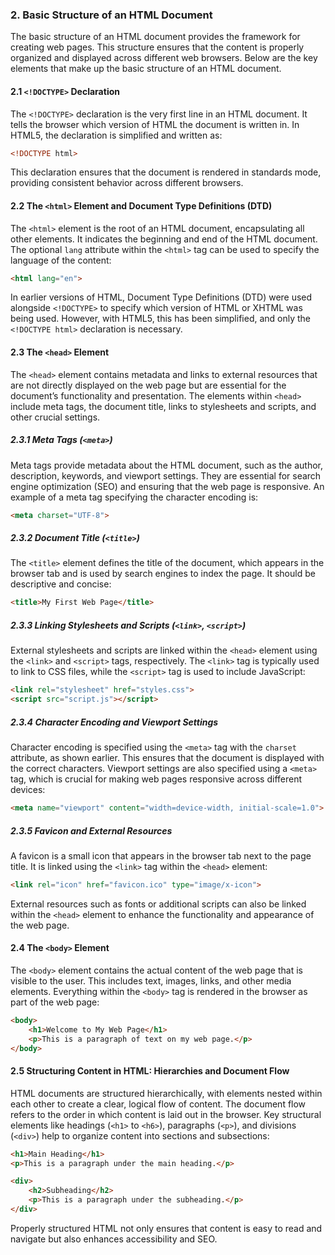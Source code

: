 ### 2. Basic Structure of an HTML Document

The basic structure of an HTML document provides the framework for creating web pages. This structure ensures that the content is properly organized and displayed across different web browsers. Below are the key elements that make up the basic structure of an HTML document.

#### 2.1 `<!DOCTYPE>` Declaration

The `<!DOCTYPE>` declaration is the very first line in an HTML document. It tells the browser which version of HTML the document is written in. In HTML5, the declaration is simplified and written as:

```html
<!DOCTYPE html>
```

This declaration ensures that the document is rendered in standards mode, providing consistent behavior across different browsers.

#### 2.2 The `<html>` Element and Document Type Definitions (DTD)

The `<html>` element is the root of an HTML document, encapsulating all other elements. It indicates the beginning and end of the HTML document. The optional `lang` attribute within the `<html>` tag can be used to specify the language of the content:

```html
<html lang="en">
```

In earlier versions of HTML, Document Type Definitions (DTD) were used alongside `<!DOCTYPE>` to specify which version of HTML or XHTML was being used. However, with HTML5, this has been simplified, and only the `<!DOCTYPE html>` declaration is necessary.

#### 2.3 The `<head>` Element

The `<head>` element contains metadata and links to external resources that are not directly displayed on the web page but are essential for the document’s functionality and presentation. The elements within `<head>` include meta tags, the document title, links to stylesheets and scripts, and other crucial settings.

##### 2.3.1 Meta Tags (`<meta>`)

Meta tags provide metadata about the HTML document, such as the author, description, keywords, and viewport settings. They are essential for search engine optimization (SEO) and ensuring that the web page is responsive. An example of a meta tag specifying the character encoding is:

```html
<meta charset="UTF-8">
```

##### 2.3.2 Document Title (`<title>`)

The `<title>` element defines the title of the document, which appears in the browser tab and is used by search engines to index the page. It should be descriptive and concise:

```html
<title>My First Web Page</title>
```

##### 2.3.3 Linking Stylesheets and Scripts (`<link>`, `<script>`)

External stylesheets and scripts are linked within the `<head>` element using the `<link>` and `<script>` tags, respectively. The `<link>` tag is typically used to link to CSS files, while the `<script>` tag is used to include JavaScript:

```html
<link rel="stylesheet" href="styles.css">
<script src="script.js"></script>
```

##### 2.3.4 Character Encoding and Viewport Settings

Character encoding is specified using the `<meta>` tag with the `charset` attribute, as shown earlier. This ensures that the document is displayed with the correct characters. Viewport settings are also specified using a `<meta>` tag, which is crucial for making web pages responsive across different devices:

```html
<meta name="viewport" content="width=device-width, initial-scale=1.0">
```

##### 2.3.5 Favicon and External Resources

A favicon is a small icon that appears in the browser tab next to the page title. It is linked using the `<link>` tag within the `<head>` element:

```html
<link rel="icon" href="favicon.ico" type="image/x-icon">
```

External resources such as fonts or additional scripts can also be linked within the `<head>` element to enhance the functionality and appearance of the web page.

#### 2.4 The `<body>` Element

The `<body>` element contains the actual content of the web page that is visible to the user. This includes text, images, links, and other media elements. Everything within the `<body>` tag is rendered in the browser as part of the web page:

```html
<body>
    <h1>Welcome to My Web Page</h1>
    <p>This is a paragraph of text on my web page.</p>
</body>
```

#### 2.5 Structuring Content in HTML: Hierarchies and Document Flow

HTML documents are structured hierarchically, with elements nested within each other to create a clear, logical flow of content. The document flow refers to the order in which content is laid out in the browser. Key structural elements like headings (`<h1>` to `<h6>`), paragraphs (`<p>`), and divisions (`<div>`) help to organize content into sections and subsections:

```html
<h1>Main Heading</h1>
<p>This is a paragraph under the main heading.</p>

<div>
    <h2>Subheading</h2>
    <p>This is a paragraph under the subheading.</p>
</div>
```

Properly structured HTML not only ensures that content is easy to read and navigate but also enhances accessibility and SEO.
